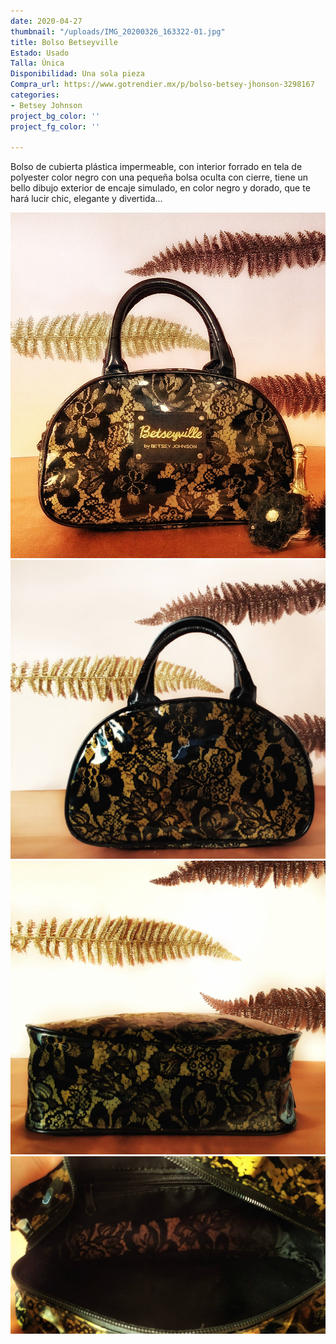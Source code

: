 ```yaml
---
date: 2020-04-27
thumbnail: "/uploads/IMG_20200326_163322-01.jpg"
title: Bolso Betseyville
Estado: Usado
Talla: Única
Disponibilidad: Una sola pieza
Compra_url: https://www.gotrendier.mx/p/bolso-betsey-jhonson-3298167
categories:
- Betsey Johnson
project_bg_color: ''
project_fg_color: ''

---
```

Bolso de cubierta plástica impermeable, con interior forrado en tela de polyester color negro con una pequeña bolsa oculta con cierre, tiene un  bello dibujo exterior de encaje simulado, en color negro y dorado, que te hará lucir chic, elegante y divertida...

![](/uploads/IMG_20200326_163322-01.jpg)![](/uploads/IMG_20200329_154255-01.jpg)![](/uploads/IMG_20200329_154323-01.jpg)![](/uploads/IMG_20200329_155248-01.jpg)
